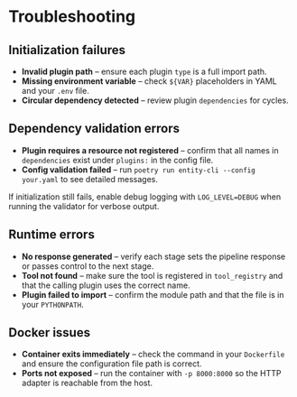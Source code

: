 # Troubleshooting

## Initialization failures
- **Invalid plugin path** – ensure each plugin `type` is a full import path.
- **Missing environment variable** – check `${VAR}` placeholders in YAML and your `.env` file.
- **Circular dependency detected** – review plugin `dependencies` for cycles.

## Dependency validation errors
- **Plugin requires a resource not registered** – confirm that all names in `dependencies` exist under `plugins:` in the config file.
- **Config validation failed** – run `poetry run entity-cli --config your.yaml` to see detailed messages.

If initialization still fails, enable debug logging with `LOG_LEVEL=DEBUG` when running the validator for verbose output.

## Runtime errors
- **No response generated** – verify each stage sets the pipeline response or passes control to the next stage.
- **Tool not found** – make sure the tool is registered in `tool_registry` and that the calling plugin uses the correct name.
- **Plugin failed to import** – confirm the module path and that the file is in your `PYTHONPATH`.

## Docker issues
- **Container exits immediately** – check the command in your `Dockerfile` and ensure the configuration file path is correct.
- **Ports not exposed** – run the container with `-p 8000:8000` so the HTTP adapter is reachable from the host.


